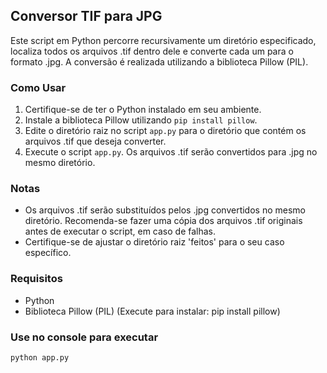 ## Conversor TIF para JPG

Este script em Python percorre recursivamente um diretório especificado, localiza todos os arquivos .tif dentro dele e converte cada um para o formato .jpg. A conversão é realizada utilizando a biblioteca Pillow (PIL).

### Como Usar
1. Certifique-se de ter o Python instalado em seu ambiente.
2. Instale a biblioteca Pillow utilizando `pip install pillow`.
3. Edite o diretório raiz no script `app.py` para o diretório que contém os arquivos .tif que deseja converter.
4. Execute o script `app.py`. Os arquivos .tif serão convertidos para .jpg no mesmo diretório.

### Notas
- Os arquivos .tif serão substituídos pelos .jpg convertidos no mesmo diretório. Recomenda-se fazer uma cópia dos arquivos .tif originais antes de executar o script, em caso de falhas.
- Certifique-se de ajustar o diretório raiz 'feitos' para o seu caso específico.

### Requisitos
- Python
- Biblioteca Pillow (PIL) (Execute para instalar: pip install pillow)

### Use no console para executar
```bash
python app.py
